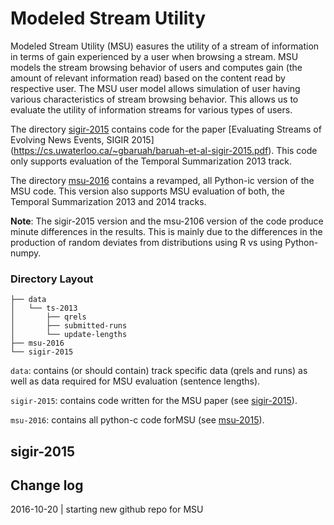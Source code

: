 # Modeled Stream Utility

Modeled Stream Utility (MSU) easures the utility of a stream of information in terms of gain experienced by a user when browsing a stream.
MSU models the stream browsing behavior of users and computes gain (the amount of relevant information read) based on the content read by respective user. 
The MSU user model allows simulation of user having various characteristics of stream browsing behavior. This allows us to evaluate the utility  of information streams for various types of users.

The directory [sigir-2015](#sigir-2015) contains code for the paper [Evaluating Streams of Evolving News Events, SIGIR 2015] (https://cs.uwaterloo.ca/~gbaruah/baruah-et-al-sigir-2015.pdf). This code only supports evaluation of the Temporal Summarization 2013 track.

The directory [msu-2016](#msu-2016) contains a revamped, all Python-ic version of the MSU code. This version also supports MSU evaluation of both, the Temporal Summarization 2013 and 2014 tracks. 

**Note**: The sigir-2015 version and the msu-2106 version of the code produce minute differences in the results. This is mainly due to the differences in the production of random deviates from distributions using R vs using Python-numpy.

### Directory Layout
```
├── data
│   └── ts-2013
│       ├── qrels
│       ├── submitted-runs
│       └── update-lengths
├── msu-2016
└── sigir-2015
```

```data```: contains (or should contain) track specific data (qrels and runs) as well as data required for MSU evaluation (sentence lengths).

```sigir-2015```: contains code written for the MSU paper (see [sigir-2015](#sigir-2015)).

```msu-2016```: contains all python-c code forMSU (see [msu-2015](#msu-2015)). 

## sigir-2015


## Change log
2016-10-20  |  starting new github repo for MSU  